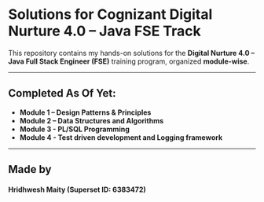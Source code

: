 # Solutions for Cognizant Digital Nurture 4.0 – Java FSE Track

This repository contains my hands-on solutions for the **Digital Nurture 4.0 – Java Full Stack Engineer (FSE)** training program, organized **module-wise**.

---

## Completed As Of Yet:

- **Module 1 – Design Patterns & Principles**
- **Module 2 – Data Structures and Algorithms**
- **Module 3 - PL/SQL Programming**
- **Module 4 - Test driven development and Logging framework**

---

## Made by

#### Hridhwesh Maity (Superset ID: 6383472)
